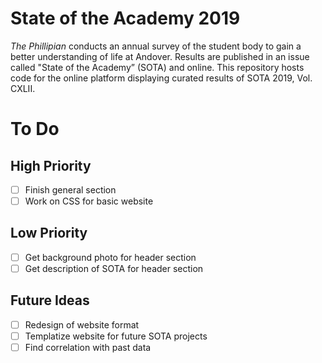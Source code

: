 # State of the Academy 2019

*The Phillipian* conducts an annual survey of the student body to gain a better understanding of life at Andover. Results are published in an issue called "State of the Academy” (SOTA) and online. This repository hosts code for the online platform displaying curated results of SOTA 2019, Vol. CXLII.

# To Do

## High Priority
- [ ] Finish general section 
- [ ] Work on CSS for basic website

## Low Priority
- [ ] Get background photo for header section
- [ ] Get description of SOTA for header section

## Future Ideas
- [ ] Redesign of website format
- [ ] Templatize website for future SOTA projects
- [ ] Find correlation with past data

